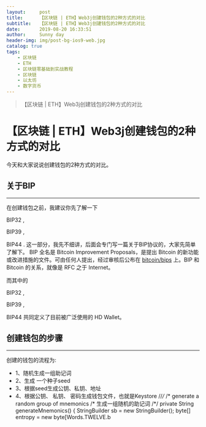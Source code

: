 ```yaml
---
layout:     post
title:      【区块链 | ETH】Web3j创建钱包的2种方式的对比
subtitle:   【区块链 | ETH】Web3j创建钱包的2种方式的对比
date:       2019-08-20 16:33:51
author:     Sunny day
header-img: img/post-bg-ios9-web.jpg
catalog: true
tags:
    - 区块链
    - ETH
    - 区块链零基础到实战教程
    - 区块链
    - 以太坊
    - 数字货币
---
```


>【区块链 | ETH】Web3j创建钱包的2种方式的对比

# 【区块链 | ETH】Web3j创建钱包的2种方式的对比


今天和大家说说创建钱包的2种方式的对比。

## 关于BIP

----

在创建钱包之前，我建议你先了解一下

BIP32
,

BIP39
,

BIP44
.
这一部分，我先不细讲，后面会专门写一篇关于BIP协议的，大家先简单了解下。
BIP 全名是 Bitcoin Improvement Proposals，是提出 Bitcoin 的新功能或改进措施的文件。可由任何人提出，经过审核后公布在 [bitcoin/bips](https://github.com/bitcoin/bips "bitcoin/bips") 上。BIP 和 Bitcoin 的关系，就像是 RFC 之于 Internet。

而其中的

BIP32
,

BIP39
,

BIP44
共同定义了目前被广泛使用的 HD Wallet。

## 创建钱包的步骤

----

创建的钱包的流程为:

* 1、随机生成一组助记词
* 2、生成 一个种子seed
* 3、根据seed生成公钥、私钥、地址
* 4、根据公钥、 私钥、 密码生成钱包文件，也就是Keystore
//*/* /* generate a random group of mnemonics /* 生成一组随机的助记词 /*/ private String generateMnemonics() { StringBuilder sb = new StringBuilder(); byte[] entropy = new byte[Words.TWELVE.b
